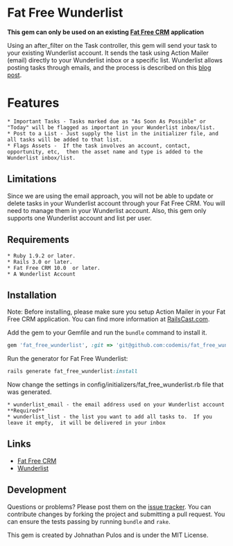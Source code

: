 # Fat Free Wunderlist

**This gem can only be used on an existing [Fat Free CRM](http://www.fatfreecrm.com/) application**

Using an after_filter on the Task controller,  this gem will send your task to your existing Wunderlist account.  It sends the task using Action Mailer (email) directly to your Wunderlist inbox or a specific list.  Wunderlist allows posting tasks through emails, and the process is described on this [blog post](http://blog.wunderlist.com/post/6521016265/secret-features-part-3-add-tasks-via-mail).  

# Features

	* Important Tasks - Tasks marked due as "As Soon As Possible" or "Today" will be flagged as important in your Wunderlist inbox/list.
	* Post to a List - Just supply the list in the initializer file, and all tasks will be added to that list.
	* Flags Assets -  If the task involves an account, contact, opportunity, etc,  then the asset name and type is added to the Wunderlist inbox/list.

## Limitations

Since we are using the email approach,  you will not be able to update or delete tasks in your Wunderlist account through your Fat Free CRM.  You will need to manage them in your Wunderlist account.  Also,  this gem only supports one Wunderlist account and list per user.

## Requirements

	* Ruby 1.9.2 or later.
	* Rails 3.0 or later.
	* Fat Free CRM 10.0  or later.
	* A Wunderlist Account

## Installation

Note: Before installing,  please make sure you setup Action Mailer in your Fat Free CRM application.  You can find more information at [RailsCast.com](http://railscasts.com/episodes/206-action-mailer-in-rails-3).

Add the gem to your Gemfile and run the `bundle` command to install it.

```ruby
gem 'fat_free_wunderlist', :git => 'git@github.com:codemis/fat_free_wunderlist.git'
```

Run the generator for Fat Free Wunderlist:

```ruby
rails generate fat_free_wunderlist:install
```

Now change the settings in config/initializers/fat\_free\_wunderlist.rb file that was generated.

	* wunderlist_email - the email address used on your Wunderlist account **Required**
	* wunderlist_list - the list you want to add all tasks to.  If you leave it empty,  it will be delivered in your inbox

## Links

- [Fat Free CRM](http://www.fatfreecrm.com/)
- [Wunderlist](http://www.wunderlist.com/)

## Development

Questions or problems? Please post them on the [issue tracker](https://github.com/codemis/fat_free_wunderlist/issues). You can contribute changes by forking the project and submitting a pull request. You can ensure the tests passing by running `bundle` and `rake`.

This gem is created by Johnathan Pulos and is under the MIT License.